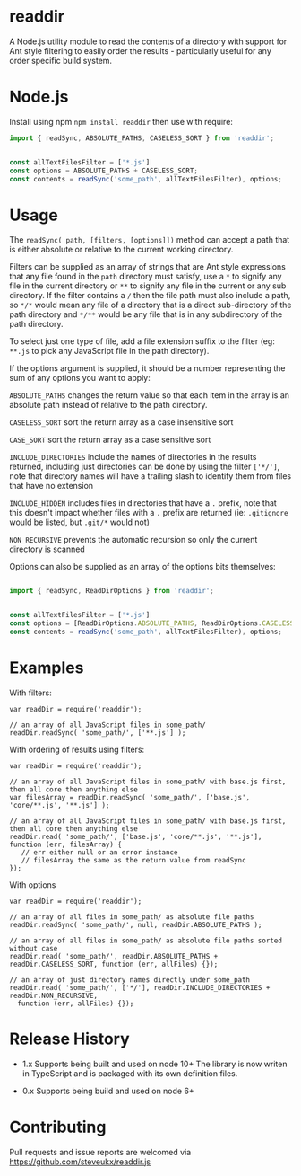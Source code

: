 readdir
=======

A Node.js utility module to read the contents of a directory with support for Ant style filtering to easily order the results - particularly useful for any order specific build system.


Node.js
=======

Install using npm `npm install readdir` then use with require:

```typescript
import { readSync, ABSOLUTE_PATHS, CASELESS_SORT } from 'readdir';


const allTextFilesFilter = ['*.js']
const options = ABSOLUTE_PATHS + CASELESS_SORT;
const contents = readSync('some_path', allTextFilesFilter), options;

```


Usage
=====

The `readSync( path, [filters, [options]])` method can accept a path that is either absolute or relative to the current working directory.

Filters can be supplied as an array of strings that are Ant style expressions that any file found in the `path` directory must satisfy, use a `*` to signify any file in the current directory or `**` to signify any file in the current or any sub directory. If the filter contains a `/` then the file path must also include a path, so `*/*` would mean any file of a directory that is a direct sub-directory of the path directory and `*/**` would be any file that is in any subdirectory of the path directory.

To select just one type of file, add a file extension suffix to the filter (eg: `**.js` to pick any JavaScript file in the path directory).

If the options argument is supplied, it should be a number representing the sum of any options you want to apply:

`ABSOLUTE_PATHS` changes the return value so that each item in the array is an absolute path instead of relative to the path directory.

`CASELESS_SORT` sort the return array as a case insensitive sort

`CASE_SORT` sort the return array as a case sensitive sort

`INCLUDE_DIRECTORIES` include the names of directories in the results returned, including just directories can be done by using the filter `['*/']`, note that directory names will have a trailing slash to identify them from files that have no extension

`INCLUDE_HIDDEN` includes files in directories that have a `.` prefix, note that this doesn't impact whether files with a `.` prefix are returned (ie: `.gitignore` would be listed, but `.git/*` would not)

`NON_RECURSIVE` prevents the automatic recursion so only the current directory is scanned

Options can also be supplied as an array of the options bits themselves:

```typescript

import { readSync, ReadDirOptions } from 'readdir';


const allTextFilesFilter = ['*.js']
const options = [ReadDirOptions.ABSOLUTE_PATHS, ReadDirOptions.CASELESS_SORT];
const contents = readSync('some_path', allTextFilesFilter), options;

```


Examples
========

With filters:

    var readDir = require('readdir');

    // an array of all JavaScript files in some_path/
    readDir.readSync( 'some_path/', ['**.js'] );

With ordering of results using filters:

    var readDir = require('readdir');

    // an array of all JavaScript files in some_path/ with base.js first, then all core then anything else
    var filesArray = readDir.readSync( 'some_path/', ['base.js', 'core/**.js', '**.js'] );

    // an array of all JavaScript files in some_path/ with base.js first, then all core then anything else
    readDir.read( 'some_path/', ['base.js', 'core/**.js', '**.js'], function (err, filesArray) {
       // err either null or an error instance
       // filesArray the same as the return value from readSync
    });

With options

    var readDir = require('readdir');

    // an array of all files in some_path/ as absolute file paths
    readDir.readSync( 'some_path/', null, readDir.ABSOLUTE_PATHS );

    // an array of all files in some_path/ as absolute file paths sorted without case
    readDir.read( 'some_path/', readDir.ABSOLUTE_PATHS + readDir.CASELESS_SORT, function (err, allFiles) {});

    // an array of just directory names directly under some_path
    readDir.read( 'some_path/', ['*/'], readDir.INCLUDE_DIRECTORIES + readDir.NON_RECURSIVE,
      function (err, allFiles) {});


Release History
===============

- 1.x Supports being built and used on node 10+
  The library is now writen in TypeScript and is packaged with its own definition files.

- 0.x Supports being build and used on node 6+


Contributing
============

Pull requests and issue reports are welcomed via https://github.com/steveukx/readdir.js




